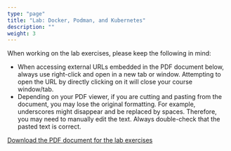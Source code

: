 ```yaml
---
type: "page"
title: "Lab: Docker, Podman, and Kubernetes"
description: ""
weight: 3
---
```


When working on the lab exercises, please keep the following in mind:

- When accessing external URLs embedded in the PDF document below, always use right-click and open in a new tab or window. Attempting to open the URL by directly clicking on it will close your course window/tab.
- Depending on your PDF viewer, if you are cutting and pasting from the document, you may lose the original formatting. For example, underscores might disappear and be replaced by spaces. Therefore, you may need to manually edit the text. Always double-check that the pasted text is correct.

[Download the PDF document for the lab exercises](lab2.pdf)